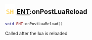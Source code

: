 ## <img src="../../.gitbook/assets/shared.png" width="32" height="32" /> [ENT](../ent/README.md):onPostLuaReload

```lua
void ENT:onPostLuaReload()
```

Called after the lua is reloaded

